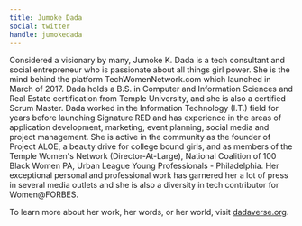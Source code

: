 ```yaml
---
title: Jumoke Dada
social: twitter
handle: jumokedada
---
```


Considered a visionary by many, Jumoke K. Dada is a tech consultant and social entrepreneur who is passionate about all things girl power. She is the mind behind the platform TechWomenNetwork.com which launched in March of 2017. Dada holds a B.S. in Computer and Information Sciences and Real Estate certification from Temple University, and she is also a certified Scrum Master. Dada worked in the Information Technology (I.T.) field for years before launching Signature RED and has experience in the areas of application development, marketing, event planning, social media and project management. She is active in the community as the founder of Project ALOE, a beauty drive for college bound girls, and as members of the Temple Women's Network (Director-At-Large), National Coalition of 100 Black Women PA, Urban League Young Professionals - Philadelphia. Her exceptional personal and professional work has garnered her a lot of press in several media outlets and she is also a diversity in tech contributor for Women@FORBES.

To learn more about her work, her words, or her world, visit [dadaverse.org](http://dadaverse.org/).
